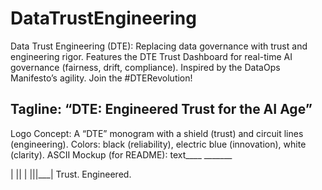 # DataTrustEngineering
Data Trust Engineering (DTE): Replacing data governance with trust and engineering rigor. Features the DTE Trust Dashboard for real-time AI governance (fairness, drift, compliance). Inspired by the DataOps Manifesto’s agility. Join the #DTERevolution!

## Tagline: “DTE: Engineered Trust for the AI Age”
Logo Concept: A “DTE” monogram with a shield (trust) and circuit lines (engineering). Colors: black (reliability), electric blue (innovation), white (clarity).
ASCII Mockup (for README):
text____  _______


|    ||       |
|||___|
Trust. Engineered.
